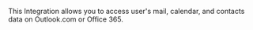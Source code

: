 This Integration allows you to access user's mail, calendar, and contacts data on Outlook.com or Office 365. 
